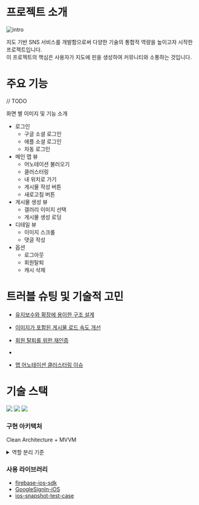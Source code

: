 # 프로젝트 소개
![intro](https://github.com/MojitoBar/pins/assets/16567811/e088d4de-4b83-47f2-b7f4-271edeaf4be5)

지도 기반 SNS 서비스를 개발함으로써 다양한 기술의 통합적 역량을 높이고자 시작한 프로젝트입니다. <br>
이 프로젝트의 핵심은 사용자가 지도에 핀을 생성하여 커뮤니티와 소통하는 것입니다.

# 주요 기능
// TODO

화면 별 이미지 및 기능 소개
- 로그인
  - 구글 소셜 로그인
  - 애플 소셜 로그인
  - 자동 로그인
- 메인 맵 뷰
  - 어노테이션 불러오기
  - 클러스터링
  - 내 위치로 가기
  - 게시물 작성 버튼
  - 새로고침 버튼
- 게시물 생성 뷰
  - 갤러리 이미지 선택
  - 게시물 생성 로딩
- 디테일 뷰
  - 이미지 스크롤
  - 댓글 작성
- 옵션
  - 로그아웃
  - 회원탈퇴
  - 캐시 삭제

# 트러블 슈팅 및 기술적 고민
- [유지보수와 확장에 용이한 구조 설계](https://github.com/f-lab-edu/pins/wiki/%EC%9C%A0%EC%A7%80%EB%B3%B4%EC%88%98%EC%99%80-%ED%99%95%EC%9E%A5%EC%97%90-%EC%9A%A9%EC%9D%B4%ED%95%9C-%EA%B5%AC%EC%A1%B0-%EC%84%A4%EA%B3%84)
- [이미지가 포함된 게시물 로드 속도 개선](https://github.com/f-lab-edu/pins/wiki/%EC%9D%B4%EB%AF%B8%EC%A7%80%EA%B0%80-%ED%8F%AC%ED%95%A8%EB%90%9C-%EA%B2%8C%EC%8B%9C%EB%AC%BC-%EB%A1%9C%EB%93%9C-%EC%86%8D%EB%8F%84-%EA%B0%9C%EC%84%A0)
- [회원 탈퇴를 위한 재인증](https://github.com/f-lab-edu/pins/wiki/%ED%9A%8C%EC%9B%90-%ED%83%88%ED%87%B4%EB%A5%BC-%EC%9C%84%ED%95%9C-%EC%9E%AC%EC%9D%B8%EC%A6%9D)

- 
- [맵 어노테이션 클러스터링 이슈](https://github.com/f-lab-edu/pins/wiki/%EB%A7%B5-%EC%96%B4%EB%85%B8%ED%85%8C%EC%9D%B4%EC%85%98-%ED%81%B4%EB%9F%AC%EC%8A%A4%ED%84%B0%EB%A7%81-%EC%9D%B4%EC%8A%88)

# 기술 스택

<img src="https://img.shields.io/badge/Swift-5.9-5C5C5C?logo=Swift&color=5C5C5C&labelColor=ffffff"/> <img src="https://img.shields.io/badge/Xcode-15.1-FF4154?logo=xcode&logoColor=white"/> <img src="https://img.shields.io/badge/iOS-15.0-CCFBF2?logo=ios&logoColor=white"/> 

### 구현 아키택처
Clean Architecture + MVVM
<details>
<summary>역할 분리 기준</summary>
<div markdown="1">

**Presentation 레이어**
- View: 사용자 인터페이스와 관련된 로직만을 포함하며, 구성 요소의 정의와 상호작용을 담당합니다. View는 UI와 직접적인 상호작용을 하는 역할만을 수행해야 합니다.
- ViewController: View와 ViewModel 사이의 중개자 역할을 합니다. 사용자의 입력을 처리하고 ViewModel의 상태 변화를 감지하여 View를 업데이트합니다.
- ViewModel: ViewController의 상태값을 보유하고, UseCase에 요청을 전달하여 상태값을 활용합니다. ViewModel은 UI 로직과 비즈니스 로직의 분리를 돕습니다.

**Domain 레이어**
- Entity: 비즈니스 로직의 핵심적인 데이터 구조를 정의합니다.
- UseCase: 비즈니스 로직을 수행합니다. ViewModel로부터 받은 요청을 처리하고, UI에 필요한 데이터 형식으로 가공합니다. 예를 들어, 서버에서 받은 데이터를 사용자 인터페이스에 표시하기 적합한 형태로 변환하는 역할을 합니다.

**Data 레이어**
- Service: 외부 데이터 소스(예: API)와의 통신을 담당합니다. Repository로부터 받은 데이터를 Domain 레이어가 이해할 수 있는 형태로 가공합니다.
- Repository: 데이터의 영속성 관리를 담당합니다. 데이터베이스나 웹 서비스 등으로부터 데이터를 CRUD하는 역할을 합니다.

</div>
</details>

### 사용 라이브러리
- [firebase-ios-sdk](https://github.com/firebase/firebase-ios-sdk)
- [GoogleSignIn-iOS](https://github.com/google/GoogleSignIn-iOS)
- [ios-snapshot-test-case](https://github.com/uber/ios-snapshot-test-case)
